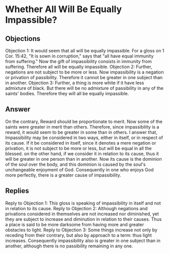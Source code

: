 # Whether All Will Be Equally Impassible?
## Objections
Objection 1: It would seem that all will be equally impassible. For a gloss on 1 Cor. 15:42, "It is sown in corruption," says that "all have equal immunity from suffering." Now the gift of impassibility consists in immunity from suffering. Therefore all will be equally impassible.
Objection 2: Further, negations are not subject to be more or less. Now impassibility is a negation or privation of passibility. Therefore it cannot be greater in one subject than in another.
Objection 3: Further, a thing is more white if it have less admixture of black. But there will be no admixture of passibility in any of the saints' bodies. Therefore they will all be equally impassible.
## Answer
On the contrary, Reward should be proportionate to merit. Now some of the saints were greater in merit than others. Therefore, since impassibility is a reward, it would seem to be greater in some than in others.
I answer that, Impassibility may be considered in two ways, either in itself, or in respect of its cause. If it be considered in itself, since it denotes a mere negation or privation, it is not subject to be more or less, but will be equal in all the blessed. on the other hand, if we consider it in relation to its cause, thus it will be greater in one person than in another. Now its cause is the dominion of the soul over the body, and this dominion is caused by the soul's unchangeable enjoyment of God. Consequently in one who enjoys God more perfectly, there is a greater cause of impassibility.
## Replies
Reply to Objection 1: This gloss is speaking of impassibility in itself and not in relation to its cause.
Reply to Objection 2: Although negations and privations considered in themselves are not increased nor diminished, yet they are subject to increase and diminution in relation to their causes. Thus a place is said to be more darksome from having more and greater obstacles to light.
Reply to Objection 3: Some things increase not only by receding from their contrary, but also by approach to a term: thus light increases. Consequently impassibility also is greater in one subject than in another, although there is no passibility remaining in any one.